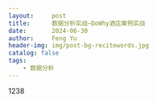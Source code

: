 ```yaml
---
layout:     post
title:      数据分析实战—DoWhy酒店案例实战
date:       2024-06-30
author:     Feng Yu
header-img: img/post-bg-recitewords.jpg
catalog: false
tags:
    - 数据分析
---
```

1238